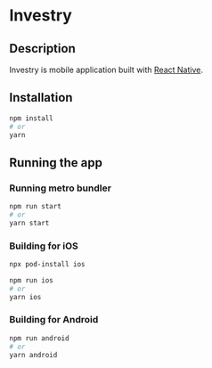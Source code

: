 # Investry

## Description

Investry is mobile application built with [React Native](https://reactnative.dev/).

## Installation

```bash
npm install
# or
yarn
```

## Running the app

### Running metro bundler

```bash
npm run start
# or
yarn start
```

### Building for iOS

```bash
npx pod-install ios
```

```bash
npm run ios
# or
yarn ios
```

### Building for Android

```bash
npm run android
# or
yarn android
```

